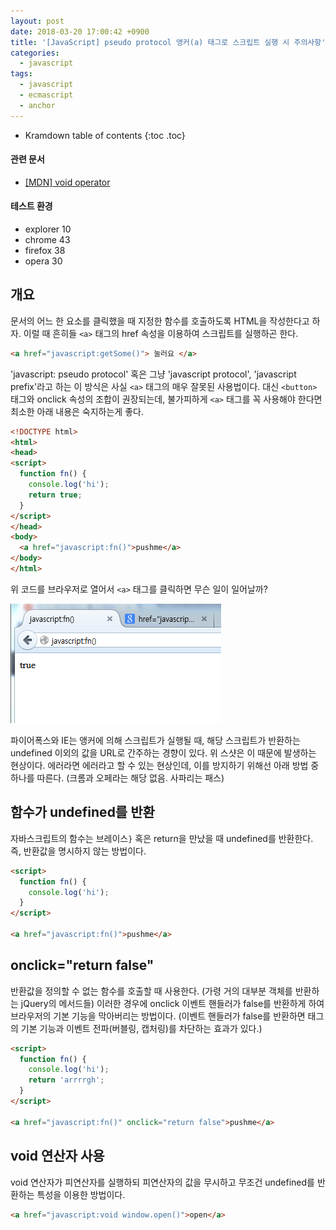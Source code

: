 ```yaml
---
layout: post
date: 2018-03-20 17:00:42 +0900
title: '[JavaScript] pseudo protocol 앵커(a) 태그로 스크립트 실행 시 주의사항'
categories:
  - javascript
tags:
  - javascript
  - ecmascript
  - anchor
---
```


* Kramdown table of contents
{:toc .toc}

#### 관련 문서

- [\[MDN\] void operator](https://developer.mozilla.org/en-US/docs/Web/JavaScript/Reference/Operators/void)

#### 테스트 환경

- explorer 10
- chrome 43
- firefox 38
- opera 30


## 개요

문서의 어느 한 요소를 클릭했을 때 지정한 함수를 호출하도록 HTML을 작성한다고 하자. 이럴 때 흔히들 `<a>` 태그의 href 속성을 이용하여 스크립트를 실행하곤 한다.

```html
<a href="javascript:getSome()"> 눌러요 </a>
```

'javascript: pseudo protocol' 혹은 그냥 'javascript protocol', 'javascript prefix'라고 하는 이 방식은 사실 `<a>` 태그의 매우 잘못된 사용법이다. 대신 `<button>` 태그와 onclick 속성의 조합이 권장되는데, 불가피하게 `<a>` 태그를 꼭 사용해야 한다면 최소한 아래 내용은 숙지하는게 좋다.

```html
<!DOCTYPE html>
<html>
<head>
<script>
  function fn() {
    console.log('hi');
    return true;
  }
</script>
</head>
<body>
  <a href="javascript:fn()">pushme</a>
</body>
</html>
```

위 코드를 브라우저로 열어서 `<a>` 태그를 클릭하면 무슨 일이 일어날까?

![첨부이미지1](/images/javascript-pseudo-protocol-1.png)

파이어폭스와 IE는 앵커에 의해 스크립트가 실행될 때, 해당 스크립트가 반환하는 undefined 이외의 값을 URL로 간주하는 경향이 있다. 위 스샷은 이 때문에 발생하는 현상이다. 에러라면 에러라고 할 수 있는 현상인데, 이를 방지하기 위해선 아래 방법 중 하나를 따른다. (크롬과 오페라는 해당 없음. 사파리는 패스)


## 함수가 undefined를 반환

자바스크립트의 함수는 브레이스`}`  혹은 return을 만났을 때 undefined를 반환한다. 즉, 반환값을 명시하지 않는 방법이다.

```html
<script>
  function fn() {
    console.log('hi');
  }
</script>

<a href="javascript:fn()">pushme</a>
```


## onclick="return false"

반환값을 정의할 수 없는 함수를 호출할 때 사용한다. (가령 거의 대부분 객체를 반환하는 jQuery의 메서드들) 이러한 경우에 onclick 이벤트 핸들러가 false를 반환하게 하여 브라우저의 기본 기능을 막아버리는 방법이다. (이벤트 핸들러가 false를 반환하면 태그의 기본 기능과 이벤트 전파(버블링, 캡처링)를 차단하는 효과가 있다.)

```html
<script>
  function fn() {
    console.log('hi');
    return 'arrrrgh';
  }
</script>

<a href="javascript:fn()" onclick="return false">pushme</a>
```


## void 연산자 사용

void 연산자가 피연산자를 실행하되 피연산자의 값을 무시하고 무조건 undefined를 반환하는 특성을 이용한 방법이다.

```html
<a href="javascript:void window.open()">open</a>
```

